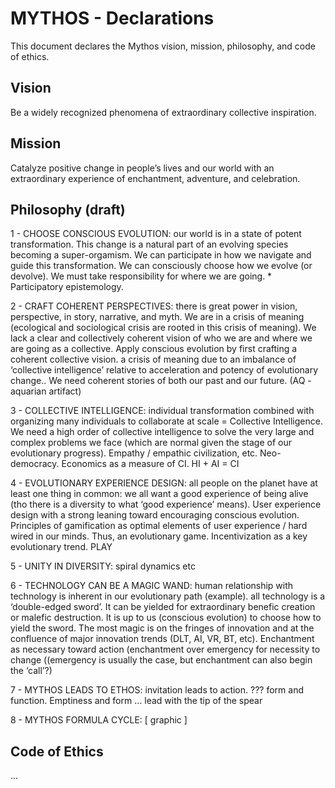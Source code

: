 # MYTHOS - Declarations

This document declares the Mythos vision, mission, philosophy, and code of ethics. 


## Vision

Be a widely recognized phenomena of extraordinary collective inspiration.


## Mission

Catalyze positive change in people’s lives and our world with an extraordinary experience of enchantment, adventure, and celebration.  


## Philosophy (draft)

1 - CHOOSE CONSCIOUS EVOLUTION: our world is in a state of potent transformation.  This change is a natural part of an evolving species becoming a super-orgamism.  We can participate in how we navigate and guide this transformation.  We can consciously choose how we evolve (or devolve).  We must take responsibility for where we are going.  * Participatory epistemology.  

2 - CRAFT COHERENT PERSPECTIVES: there is great power in vision, perspective, in story, narrative, and myth.  We are in a crisis of meaning (ecological and sociological crisis are rooted in this crisis of meaning).  We lack a clear and collectively coherent vision of who we are and where we are going as a collective.  Apply conscious evolution by first crafting a coherent collective vision.   a crisis of meaning due to an imbalance of ‘collective intelligence’ relative to acceleration and potency of evolutionary change..  We need coherent stories of both our past and our future.  (AQ - aquarian artifact)

3 - COLLECTIVE INTELLIGENCE: individual transformation combined with organizing many individuals to collaborate at scale = Collective Intelligence.  We need a high order of collective intelligence to solve the very large and complex problems we face (which are normal given the stage of our evolutionary progress).  Empathy / empathic civilization, etc. Neo-democracy.  Economics as a measure of CI.  HI + AI = CI

4 - EVOLUTIONARY EXPERIENCE DESIGN: all people on the planet have at least one thing in common: we all want a good experience of being alive (tho there is a diversity to what ‘good experience’ means).  User experience design with a strong leaning toward encouraging conscious evolution.  Principles of gamification as optimal elements of user experience / hard wired in our minds.  Thus, an evolutionary game.  Incentivization as a key evolutionary trend.  PLAY

5 - UNITY IN DIVERSITY: spiral dynamics etc

6 - TECHNOLOGY CAN BE A MAGIC WAND: human relationship with technology is inherent in our evolutionary path (example).  all technology is a ‘double-edged sword’.  It can be yielded for extraordinary benefic creation or malefic destruction.  It is up to us (conscious evolution) to choose how to yield the sword.  The most magic is on the fringes of innovation and at the confluence of major innovation trends (DLT, AI, VR, BT, etc).  Enchantment as necessary toward action (enchantment over emergency for necessity to change ((emergency is usually the case, but enchantment can also begin the ‘call’?)

7 - MYTHOS LEADS TO ETHOS: invitation leads to action. ??? form and function.  Emptiness and form … lead with the tip of the spear

8 - MYTHOS FORMULA CYCLE: [ graphic ]


## Code of Ethics

...
